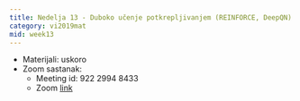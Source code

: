 ```yaml
---
title: Nedelja 13 - Duboko učenje potkrepljivanjem (REINFORCE, DeepQN)
category: vi2019mat
mid: week13
---
```

- Materijali: uskoro
- Zoom sastanak:
    - Meeting id: 922 2994 8433
    - Zoom [link](https://nordeus.zoom.us/j/92229948433?pwd=L1RmWDFsZDMxenRqK04rVUNZRlNnZz09)
